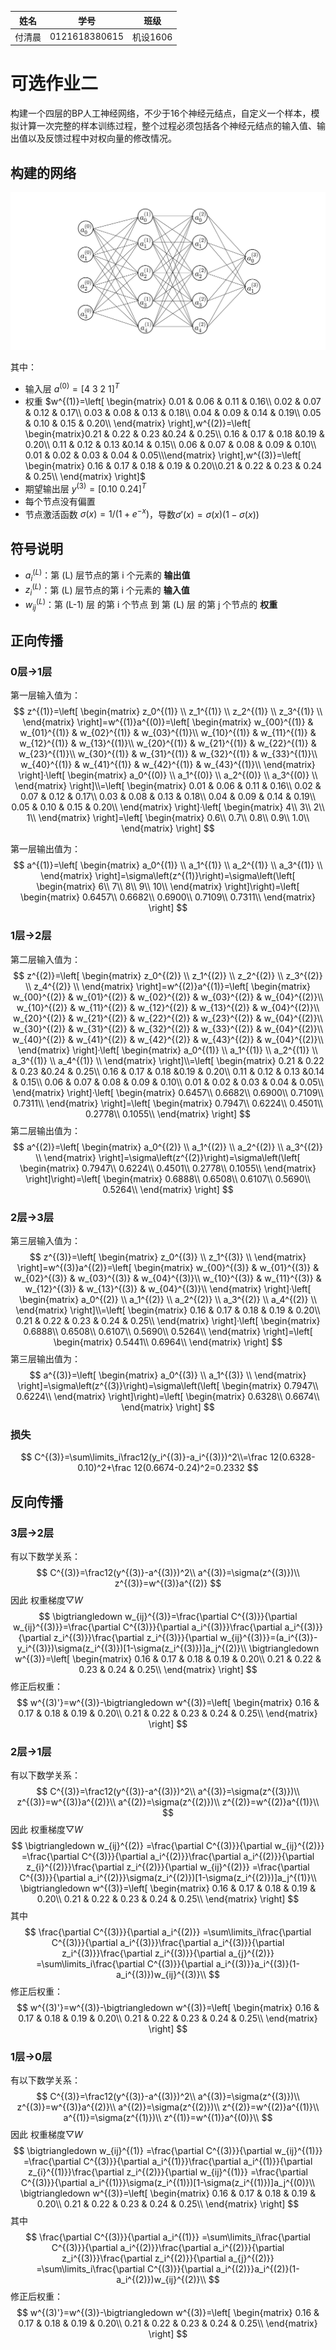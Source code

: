 |  姓名  |     学号      |   班级   |
| :----: | :-----------: | :------: |
| 付清晨 | 0121618380615 | 机设1606 |

# 可选作业二

构建一个四层的BP人工神经网络，不少于16个神经元结点，自定义一个样本，模拟计算一次完整的样本训练过程，整个过程必须包括各个神经元结点的输入值、输出值以及反馈过程中对权向量的修改情况。

## 构建的网络

![Picture](Picture.png)

其中：

- 输入层 $a^{(0)}=\left[4\ 3\ 2\ 1 \right]^T$
- 权重 $w^{(1)}=\left[
  \begin{matrix}
  0.01 & 0.06 & 0.11 & 0.16\\
  0.02 & 0.07 & 0.12 & 0.17\\
  0.03 & 0.08 & 0.13 & 0.18\\
  0.04 & 0.09 & 0.14 & 0.19\\
  0.05 & 0.10 & 0.15 & 0.20\\
  \end{matrix}
  \right],w^{(2)}=\left[
  \begin{matrix}0.21 & 0.22 & 0.23 &0.24 & 0.25\\
  0.16 & 0.17 & 0.18 &0.19 & 0.20\\
  0.11 & 0.12 & 0.13 &0.14 & 0.15\\
  0.06 & 0.07 & 0.08 & 0.09 & 0.10\\
  0.01 & 0.02 & 0.03 & 0.04 & 0.05\\\end{matrix}
  \right],w^{(3)}=\left[
  \begin{matrix}
  0.16 & 0.17 & 0.18 & 0.19 & 0.20\\0.21 & 0.22 & 0.23 & 0.24 & 0.25\\
  \end{matrix}
  \right]$
- 期望输出层 $y^{(3)}=[0.10\ 0.24]^T$  
- 每个节点没有偏置
- 节点激活函数 $\sigma(x)=1/{(1+e^{-x})}$，导数$\sigma'(x)=\sigma(x)(1-\sigma(x))$

## 符号说明

- $a_i^{(L)}$：第 (L) 层节点的第 i 个元素的 **输出值**
-  $z_i^{(L)}$：第 (L) 层节点的第 i 个元素的 **输入值**
- $w_{ij}^{(L)}$：第 (L-1) 层 的第 i 个节点 到 第 (L) 层 的第 j 个节点的 **权重** 

## 正向传播

### 0层→1层

第一层输入值为：
$$
z^{(1)}=\left[
\begin{matrix}
z_0^{(1)} \\
z_1^{(1)} \\
z_2^{(1)} \\
z_3^{(1)} \\
\end{matrix}
\right]=w^{(1)}a^{(0)}=\left[
\begin{matrix}
w_{00}^{(1)} & w_{01}^{(1)} & w_{02}^{(1)} & w_{03}^{(1)}\\
w_{10}^{(1)} & w_{11}^{(1)} & w_{12}^{(1)} & w_{13}^{(1)}\\
w_{20}^{(1)} & w_{21}^{(1)} & w_{22}^{(1)} & w_{23}^{(1)}\\
w_{30}^{(1)} & w_{31}^{(1)} & w_{32}^{(1)} & w_{33}^{(1)}\\
w_{40}^{(1)} & w_{41}^{(1)} & w_{42}^{(1)} & w_{43}^{(1)}\\
\end{matrix}
\right]·\left[
\begin{matrix}
a_0^{(0)} \\
a_1^{(0)} \\
a_2^{(0)} \\
a_3^{(0)} \\
\end{matrix}
\right]\\=\left[
\begin{matrix}
0.01 & 0.06 & 0.11 & 0.16\\
0.02 & 0.07 & 0.12 & 0.17\\
0.03 & 0.08 & 0.13 & 0.18\\
0.04 & 0.09 & 0.14 & 0.19\\
0.05 & 0.10 & 0.15 & 0.20\\
\end{matrix}
\right]·\left[
\begin{matrix}
4\\
3\\
2\\
1\\
\end{matrix}
\right]=\left[
\begin{matrix}
0.6\\
0.7\\
0.8\\
0.9\\
1.0\\
\end{matrix}
\right]
$$

第一层输出值为：
$$
a^{(1)}=\left[
\begin{matrix}
a_0^{(1)} \\
a_1^{(1)} \\
a_2^{(1)} \\
a_3^{(1)} \\
\end{matrix}
\right]=\sigma\left(z^{(1)}\right)=\sigma\left(\left[
\begin{matrix}
6\\
7\\
8\\
9\\
10\\
\end{matrix}
\right]\right)=\left[
\begin{matrix}
0.6457\\
0.6682\\
0.6900\\
0.7109\\
0.7311\\
\end{matrix}
\right]
$$

### 1层→2层

第二层输入值为：
$$
z^{(2)}=\left[
\begin{matrix}
z_0^{(2)} \\
z_1^{(2)} \\
z_2^{(2)} \\
z_3^{(2)} \\
z_4^{(2)} \\
\end{matrix}
\right]=w^{(2)}a^{(1)}=\left[
\begin{matrix}
w_{00}^{(2)} & w_{01}^{(2)} & w_{02}^{(2)} & w_{03}^{(2)} & w_{04}^{(2)}\\
w_{10}^{(2)} & w_{11}^{(2)} & w_{12}^{(2)} & w_{13}^{(2)} & w_{04}^{(2)}\\
w_{20}^{(2)} & w_{21}^{(2)} & w_{22}^{(2)} & w_{23}^{(2)} & w_{04}^{(2)}\\
w_{30}^{(2)} & w_{31}^{(2)} & w_{32}^{(2)} & w_{33}^{(2)} & w_{04}^{(2)}\\
w_{40}^{(2)} & w_{41}^{(2)} & w_{42}^{(2)} & w_{43}^{(2)} & w_{04}^{(2)}\\
\end{matrix}
\right]·\left[
\begin{matrix}
a_0^{(1)} \\
a_1^{(1)} \\
a_2^{(1)} \\
a_3^{(1)} \\
a_4^{(1)} \\
\end{matrix}
\right]\\=\left[
\begin{matrix}
0.21 & 0.22 & 0.23 &0.24 & 0.25\\
0.16 & 0.17 & 0.18 &0.19 & 0.20\\
0.11 & 0.12 & 0.13 &0.14 & 0.15\\
0.06 & 0.07 & 0.08 & 0.09 & 0.10\\
0.01 & 0.02 & 0.03 & 0.04 & 0.05\\
\end{matrix}
\right]·\left[
\begin{matrix}
0.6457\\
0.6682\\
0.6900\\
0.7109\\
0.7311\\
\end{matrix}
\right]=\left[
\begin{matrix}
0.7947\\
0.6224\\
0.4501\\
0.2778\\
0.1055\\
\end{matrix}
\right]
$$
第二层输出值为：
$$
a^{(2)}=\left[
\begin{matrix}
a_0^{(2)} \\
a_1^{(2)} \\
a_2^{(2)} \\
a_3^{(2)} \\
\end{matrix}
\right]=\sigma\left(z^{(2)}\right)=\sigma\left(\left[
\begin{matrix}
0.7947\\
0.6224\\
0.4501\\
0.2778\\
0.1055\\
\end{matrix}
\right]\right)=\left[
\begin{matrix}
0.6888\\
0.6508\\
0.6107\\
0.5690\\
0.5264\\
\end{matrix}
\right]
$$

### 2层→3层

第三层输入值为：
$$
z^{(3)}=\left[
\begin{matrix}
z_0^{(3)} \\
z_1^{(3)} \\
\end{matrix}
\right]=w^{(3)}a^{(2)}=\left[
\begin{matrix}
w_{00}^{(3)} & w_{01}^{(3)} & w_{02}^{(3)} & w_{03}^{(3)} & w_{04}^{(3)}\\
w_{10}^{(3)} & w_{11}^{(3)} & w_{12}^{(3)} & w_{13}^{(3)} & w_{04}^{(3)}\\
\end{matrix}
\right]·\left[
\begin{matrix}
a_0^{(2)} \\
a_1^{(2)} \\
a_2^{(2)} \\
a_3^{(2)} \\
a_4^{(2)} \\
\end{matrix}
\right]\\=\left[
\begin{matrix}
0.16 & 0.17 & 0.18 & 0.19 & 0.20\\
0.21 & 0.22 & 0.23 & 0.24 & 0.25\\
\end{matrix}
\right]·\left[
\begin{matrix}
0.6888\\
0.6508\\
0.6107\\
0.5690\\
0.5264\\
\end{matrix}
\right]=\left[
\begin{matrix}
0.5441\\
0.6964\\
\end{matrix}
\right]
$$
第三层输出值为：
$$
a^{(3)}=\left[
\begin{matrix}
a_0^{(3)} \\
a_1^{(3)} \\
\end{matrix}
\right]=\sigma\left(z^{(3)}\right)=\sigma\left(\left[
\begin{matrix}
0.7947\\
0.6224\\
\end{matrix}
\right]\right)=\left[
\begin{matrix}
0.6328\\
0.6674\\
\end{matrix}
\right]
$$

### 损失

$$
C^{(3)}=\sum\limits_i\frac12(y_i^{(3)}-a_i^{(3)})^2\\=\frac 12(0.6328-0.10)^2+\frac 12(0.6674-0.24)^2=0.2332
$$

## 反向传播

### 3层→2层

有以下数学关系：
$$
C^{(3)}=\frac12(y^{(3)}-a^{(3)})^2\\
a^{(3)}=\sigma(z^{(3)})\\
z^{(3)}=w^{(3)}a^{(2)}
$$
因此 权重梯度$\bigtriangledown W$ 
$$
\bigtriangledown w_{ij}^{(3)}=\frac{\partial C^{(3)}}{\partial w_{ij}^{(3)}}=\frac{\partial C^{(3)}}{\partial a_i^{(3)}}\frac{\partial a_i^{(3)}}{\partial z_i^{(3)}}\frac{\partial z_i^{(3)}}{\partial w_{ij}^{(3)}}=(a_i^{(3)}-y_i^{(3)})\sigma(z_i^{(3)})[1-\sigma(z_i^{(3)})]a_j^{(2)}\\
\bigtriangledown w^{(3)}=\left[
\begin{matrix}
0.16 & 0.17 & 0.18 & 0.19 & 0.20\\
0.21 & 0.22 & 0.23 & 0.24 & 0.25\\
\end{matrix}
\right]
$$
修正后权重：
$$
w^{(3)'}=w^{(3)}-\bigtriangledown w^{(3)}=\left[
\begin{matrix}
0.16 & 0.17 & 0.18 & 0.19 & 0.20\\
0.21 & 0.22 & 0.23 & 0.24 & 0.25\\
\end{matrix}
\right]
$$
### 2层→1层

有以下数学关系：
$$
C^{(3)}=\frac12(y^{(3)}-a^{(3)})^2\\
a^{(3)}=\sigma(z^{(3)})\\
z^{(3)}=w^{(3)}a^{(2)}\\
a^{(2)}=\sigma(z^{(2)})\\
z^{(2)}=w^{(2)}a^{(1)}\\
$$
因此 权重梯度$\bigtriangledown W$ 
$$
\bigtriangledown w_{ij}^{(2)}
=\frac{\partial C^{(3)}}{\partial w_{ij}^{(2)}}
=\frac{\partial C^{(3)}}{\partial a_i^{(2)}}\frac{\partial a_i^{(2)}}{\partial z_{i}^{(2)}}\frac{\partial z_i^{(2)}}{\partial w_{ij}^{(2)}}
=\frac{\partial C^{(3)}}{\partial a_i^{(2)}}\sigma(z_i^{(2)})[1-\sigma(z_i^{(2)})]a_j^{(1)}\\
\bigtriangledown w^{(3)}=\left[
\begin{matrix}
0.16 & 0.17 & 0.18 & 0.19 & 0.20\\
0.21 & 0.22 & 0.23 & 0.24 & 0.25\\
\end{matrix}
\right]
$$
其中
$$
\frac{\partial C^{(3)}}{\partial a_i^{(2)}}
=\sum\limits_i\frac{\partial C^{(3)}}{\partial a_i^{(3)}}\frac{\partial a_i^{(3)}}{\partial z_i^{(3)}}\frac{\partial z_i^{(3)}}{\partial a_{j}^{(2)}}
=\sum\limits_i\frac{\partial C^{(3)}}{\partial a_i^{(3)}}a_i^{(3)}(1-a_i^{(3)})w_{ij}^{(3)}\\
$$
修正后权重：
$$
w^{(3)'}=w^{(3)}-\bigtriangledown w^{(3)}=\left[
\begin{matrix}
0.16 & 0.17 & 0.18 & 0.19 & 0.20\\
0.21 & 0.22 & 0.23 & 0.24 & 0.25\\
\end{matrix}
\right]
$$
### 1层→0层

有以下数学关系：
$$
C^{(3)}=\frac12(y^{(3)}-a^{(3)})^2\\
a^{(3)}=\sigma(z^{(3)})\\
z^{(3)}=w^{(3)}a^{(2)}\\
a^{(2)}=\sigma(z^{(2)})\\
z^{(2)}=w^{(2)}a^{(1)}\\
a^{(1)}=\sigma(z^{(1)})\\
z^{(1)}=w^{(1)}a^{(0)}\\
$$
因此 权重梯度$\bigtriangledown W$ 
$$
\bigtriangledown w_{ij}^{(1)}
=\frac{\partial C^{(3)}}{\partial w_{ij}^{(1)}}
=\frac{\partial C^{(3)}}{\partial a_i^{(1)}}\frac{\partial a_i^{(1)}}{\partial z_{i}^{(1)}}\frac{\partial z_i^{(2)}}{\partial w_{ij}^{(1)}}
=\frac{\partial C^{(3)}}{\partial a_i^{(1)}}\sigma(z_i^{(1)})[1-\sigma(z_i^{(1)})]a_j^{(0)}\\
\bigtriangledown w^{(3)}=\left[
\begin{matrix}
0.16 & 0.17 & 0.18 & 0.19 & 0.20\\
0.21 & 0.22 & 0.23 & 0.24 & 0.25\\
\end{matrix}
\right]
$$
其中
$$
\frac{\partial C^{(3)}}{\partial a_i^{(1)}}
=\sum\limits_i\frac{\partial C^{(3)}}{\partial a_i^{(2)}}\frac{\partial a_i^{(2)}}{\partial z_i^{(3)}}\frac{\partial z_i^{(2)}}{\partial a_{j}^{(2)}}
=\sum\limits_i\frac{\partial C^{(3)}}{\partial a_i^{(2)}}a_i^{(2)}(1-a_i^{(2)})w_{ij}^{(2)}\\
$$
修正后权重：
$$
w^{(3)'}=w^{(3)}-\bigtriangledown w^{(3)}=\left[
\begin{matrix}
0.16 & 0.17 & 0.18 & 0.19 & 0.20\\
0.21 & 0.22 & 0.23 & 0.24 & 0.25\\
\end{matrix}
\right]
$$
